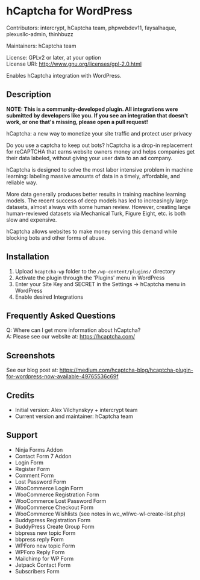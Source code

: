 
# hCaptcha for WordPress


Contributors: intercrypt, hCaptcha team, phpwebdev11, faysalhaque, plexusllc-admin, thinhbuzz

Maintainers: hCaptcha team  

License: GPLv2 or later, at your option  
License URI: http://www.gnu.org/licenses/gpl-2.0.html  
 
Enables hCaptcha integration with WordPress.

## Description

**NOTE: This is a community-developed plugin. All integrations were submitted by developers like you. If you see an integration that doesn't work, or one that's missing, please open a pull request!**

hCaptcha: a new way to monetize your site traffic and protect user privacy 

Do you use a captcha to keep out bots? hCaptcha is a drop-in replacement for reCAPTCHA that earns website owners money and helps companies get their data labeled, without giving your user data to an ad company.

hCaptcha is designed to solve the most labor intensive problem in machine learning: labeling massive amounts of data in a timely, affordable, and reliable way.  

More data generally produces better results in training machine learning models. The recent success of deep models has led to increasingly large datasets, almost always with some human review. However, creating large human-reviewed datasets via Mechanical Turk, Figure Eight, etc. is both slow and expensive.  

hCaptcha allows websites to make money serving this demand while blocking bots and other forms of abuse.  
 
## Installation
 
1. Upload `hcaptcha-wp` folder to the `/wp-content/plugins/` directory  
2. Activate the plugin through the 'Plugins' menu in WordPress  
3. Enter your Site Key and SECRET in the Settings -> hCaptcha menu in WordPress  
4. Enable desired Integrations  
 
## Frequently Asked Questions

Q: Where can I get more information about hCaptcha?  
A: Please see our website at: https://hcaptcha.com/
 
## Screenshots

See our blog post at: https://medium.com/hcaptcha-blog/hcaptcha-plugin-for-wordpress-now-available-49765536c69f

## Credits

* Initial version: Alex Vilchynskyy + intercrypt team
* Current version and maintainer: hCaptcha team

## Support

* Ninja Forms Addon
* Contact Form 7 Addon
* Login Form
* Register Form
* Comment Form
* Lost Password Form
* WooCommerce Login Form
* WooCommerce Registration Form
* WooCommerce Lost Password Form
* WooCommerce Checkout Form
* WooCommerce Wishlists (see notes in wc_wl/wc-wl-create-list.php)
* Buddypress Registration Form
* BuddyPress Create Group Form
* bbpress new topic Form
* bbpress reply Form
* WPForo new topic Form
* WPForo Reply Form
* Mailchimp for WP Form
* Jetpack Contact Form
* Subscribers Form
